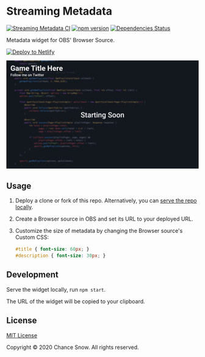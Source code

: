 # Streaming Metadata

[![Streaming Metadata CI](https://github.com/chances/streaming-metadata/workflows/Streaming%20Metadata%20CI/badge.svg)](https://github.com/chances/streaming-metadata/actions)
[![npm version](https://badge.fury.io/js/streaming-metadata.svg)](https://www.npmjs.com/package/streaming-metadata)
[![Dependencies Status](https://david-dm.org/chances/streaming-metadata/dev-status.svg)](https://david-dm.org/chances/streaming-metadata?type=dev)

Metadata widget for OBS' Browser Source.

[![Deploy to Netlify](https://www.netlify.com/img/deploy/button.svg)](https://app.netlify.com/start/deploy?repository=https://github.com/chances/streaming-metadata)

![screenshot](https://github.com/chances/streaming-metadata/blob/master/media/example.png?raw=true)

## Usage

1. Deploy a clone or fork of this repo. Alternatively, you can [serve the repo locally](#Development).
2. Create a Browser source in OBS and set its URL to your deployed URL.
3. Customize the size of metadata by changing the Browser source's Custom CSS:

    ```css
    #title { font-size: 60px; }
    #description { font-size: 30px; }
    ```

## Development

Serve the widget locally, run `npm start`.

The URL of the widget will be copied to your clipboard.

## License

[MIT License](http://opensource.org/licenses/MIT)

Copyright &copy; 2020 Chance Snow. All rights reserved.
